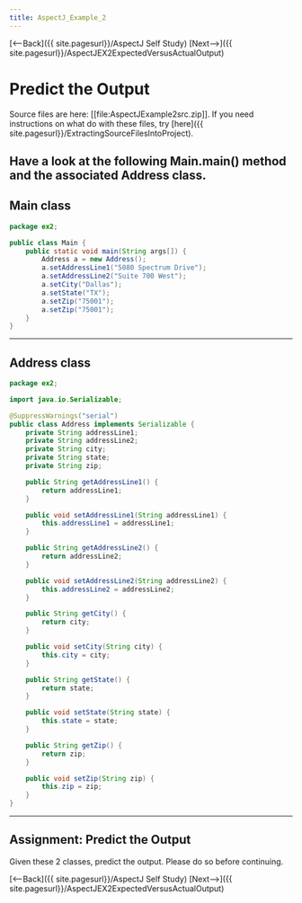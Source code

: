 ```yaml
---
title: AspectJ_Example_2
---
```

[<--Back]({{ site.pagesurl}}/AspectJ Self Study) [Next-->]({{ site.pagesurl}}/AspectJEX2ExpectedVersusActualOutput)

# Predict the Output
Source files are here: [[file:AspectJExample2src.zip]]. If you need instructions on what do with these files, try [here]({{ site.pagesurl}}/ExtractingSourceFilesIntoProject).

Have a look at the following Main.main() method and the associated Address class.
----
## Main class
```java
package ex2;

public class Main {
	public static void main(String args[]) {
		Address a = new Address();
		a.setAddressLine1("5080 Spectrum Drive");
		a.setAddressLine2("Suite 700 West");
		a.setCity("Dallas");
		a.setState("TX");
		a.setZip("75001");
		a.setZip("75001");
	}
}
```
----
## Address class
```java
package ex2;

import java.io.Serializable;

@SuppressWarnings("serial")
public class Address implements Serializable {
	private String addressLine1;
	private String addressLine2;
	private String city;
	private String state;
	private String zip;

	public String getAddressLine1() {
		return addressLine1;
	}

	public void setAddressLine1(String addressLine1) {
		this.addressLine1 = addressLine1;
	}

	public String getAddressLine2() {
		return addressLine2;
	}

	public void setAddressLine2(String addressLine2) {
		this.addressLine2 = addressLine2;
	}

	public String getCity() {
		return city;
	}

	public void setCity(String city) {
		this.city = city;
	}

	public String getState() {
		return state;
	}

	public void setState(String state) {
		this.state = state;
	}

	public String getZip() {
		return zip;
	}

	public void setZip(String zip) {
		this.zip = zip;
	}
}
```
----
## Assignment: Predict the Output

Given these 2 classes, predict the output. Please do so before continuing.

[<--Back]({{ site.pagesurl}}/AspectJ Self Study) [Next-->]({{ site.pagesurl}}/AspectJEX2ExpectedVersusActualOutput)
